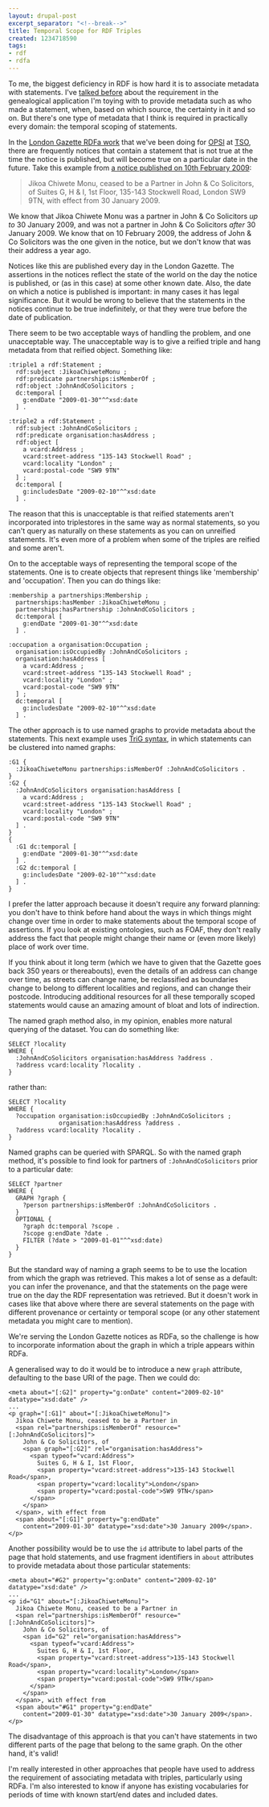 ```yaml
---
layout: drupal-post
excerpt_separator: "<!--break-->"
title: Temporal Scope for RDF Triples
created: 1234718590
tags:
- rdf
- rdfa
---
```

To me, the biggest deficiency in RDF is how hard it is to associate metadata with statements. I've [talked before][1] about the requirement in the genealogical application I'm toying with to provide metadata such as who made a statement, when, based on which source, the certainty in it and so on. But there's one type of metadata that I think is required in practically every domain: the temporal scoping of statements.

[1]: http://www.jenitennison.com/blog/node/85 "Jeni's Musings: Metadata about RDF triples: reification and Linked Data"

<!--break-->

In the [London Gazette RDFa work][2] that we've been doing for [OPSI][3] at [TSO][4], there are frequently notices that contain a statement that is not true at the time the notice is published, but will become true on a particular date in the future. Take this example from [a notice published on 10th February 2009][5]:

[2]: http://2008.xtech.org/public/schedule/detail/528 "XTech 2008: SemWebbing the London Gazette"
[3]: http://www.opsi.gov.uk/ "Office of Public Sector Information"
[4]: http://www.tso.co.uk/ "The Stationery Office"
[5]: http://www.london-gazette.co.uk/issues/58976/notices/732083 "Issue 58976: Notice 732083"

> Jikoa Chiwete Monu, ceased to be a Partner in John & Co Solicitors, of Suites G, H & I, 1st Floor, 135-143 Stockwell Road, London SW9 9TN, with effect from 30 January 2009.

We know that Jikoa Chiwete Monu was a partner in John & Co Solicitors *up to* 30 January 2009, and was not a partner in John & Co Solicitors *after* 30 January 2009. We know that on 10 February 2009, the address of John & Co Solicitors was the one given in the notice, but we don't know that was their address a year ago.

Notices like this are published every day in the London Gazette. The assertions in the notices reflect the state of the world on the day the notice is published, or (as in this case) at some other known date. Also, the date on which a notice is published is important: in many cases it has legal significance. But it would be wrong to believe that the statements in the notices continue to be true indefinitely, or that they were true before the date of publication.

There seem to be two acceptable ways of handling the problem, and one unacceptable way. The unacceptable way is to give a reified triple and hang metadata from that reified object. Something like:

    :triple1 a rdf:Statement ;
      rdf:subject :JikoaChiweteMonu ;
      rdf:predicate partnerships:isMemberOf ;
      rdf:object :JohnAndCoSolicitors ;
      dc:temporal [ 
        g:endDate "2009-01-30"^^xsd:date 
      ] .
    
    :triple2 a rdf:Statement ;
      rdf:subject :JohnAndCoSolicitors ;
      rdf:predicate organisation:hasAddress ;
      rdf:object [
        a vcard:Address ;
        vcard:street-address "135-143 Stockwell Road" ;
        vcard:locality "London" ;
        vcard:postal-code "SW9 9TN"
      ] ;
      dc:temporal [
        g:includesDate "2009-02-10"^^xsd:date 
      ] .

The reason that this is unacceptable is that reified statements aren't incorporated into triplestores in the same way as normal statements, so you can't query as naturally on these statements as you can on unreified statements. It's even more of a problem when some of the triples are reified and some aren't.

On to the acceptable ways of representing the temporal scope of the statements. One is to create objects that represent things like 'membership' and 'occupation'. Then you can do things like:

    :membership a partnerships:Membership ;
      partnerships:hasMember :JikoaChiweteMonu ;
      partnerships:hasPartnership :JohnAndCoSolicitors ;
      dc:temporal [
        g:endDate "2009-01-30"^^xsd:date 
      ] .
      
    :occupation a organisation:Occupation ;
      organisation:isOccupiedBy :JohnAndCoSolicitors ;
      organisation:hasAddress [
        a vcard:Address ;
        vcard:street-address "135-143 Stockwell Road" ;
        vcard:locality "London" ;
        vcard:postal-code "SW9 9TN"
      ] ;
      dc:temporal [
        g:includesDate "2009-02-10"^^xsd:date
      ] .

The other approach is to use named graphs to provide metadata about the statements. This next example uses [TriG syntax][6], in which statements can be clustered into named graphs:

[6]: http://www4.wiwiss.fu-berlin.de/bizer/TriG/ "TriG Syntax"

    :G1 {
      :JikoaChiweteMonu partnerships:isMemberOf :JohnAndCoSolicitors .
    }
    :G2 {
      :JohnAndCoSolicitors organisation:hasAddress [
        a vcard:Address ;
        vcard:street-address "135-143 Stockwell Road" ;
        vcard:locality "London" ;
        vcard:postal-code "SW9 9TN"
      ] .
    }
    {
      :G1 dc:temporal [
        g:endDate "2009-01-30"^^xsd:date 
      ] .
      :G2 dc:temporal [
        g:includesDate "2009-02-10"^^xsd:date 
      ] .
    }

I prefer the latter approach because it doesn't require any forward planning: you don't have to think before hand about the ways in which things might change over time in order to make statements about the temporal scope of assertions. If you look at existing ontologies, such as FOAF, they don't really address the fact that people might change their name or (even more likely) place of work over time.

If you think about it long term (which we have to given that the Gazette goes back 350 years or thereabouts), even the details of an address can change over time, as streets can change name, be reclassified as boundaries change to belong to different localities and regions, and can change their postcode. Introducing additional resources for all these temporally scoped statements would cause an amazing amount of bloat and lots of indirection.

The named graph method also, in my opinion, enables more natural querying of the dataset. You can do something like:

    SELECT ?locality
    WHERE {
      :JohnAndCoSolicitors organisation:hasAddress ?address .
      ?address vcard:locality ?locality .
    }

rather than:

    SELECT ?locality
    WHERE {
      ?occupation organisation:isOccupiedBy :JohnAndCoSolicitors ;
                  organisation:hasAddress ?address .
      ?address vcard:locality ?locality .
    }

Named graphs can be queried with SPARQL. So with the named graph method, it's possible to find look for partners of `:JohnAndCoSolicitors` prior to a particular date:

    SELECT ?partner
    WHERE {
      GRAPH ?graph {
        ?person partnerships:isMemberOf :JohnAndCoSolicitors .
      }
      OPTIONAL {
        ?graph dc:temporal ?scope .
        ?scope g:endDate ?date .
        FILTER (?date > "2009-01-01"^^xsd:date) 
      }
    }

But the standard way of naming a graph seems to be to use the location from which the graph was retrieved. This makes a lot of sense as a default: you can infer the provenance, and that the statements on the page were true on the day the RDF representation was retrieved. But it doesn't work in cases like that above where there are several statements on the page with different provenance or certainty or temporal scope (or any other statement metadata you might care to mention).

We're serving the London Gazette notices as RDFa, so the challenge is how to incorporate information about the graph in which a triple appears within RDFa.

A generalised way to do it would be to introduce a new `graph` attribute, defaulting to the base URI of the page. Then we could do:

    <meta about="[:G2]" property="g:onDate" content="2009-02-10" datatype="xsd:date" />
    ...
    <p graph="[:G1]" about="[:JikoaChiweteMonu]">
      Jikoa Chiwete Monu, ceased to be a Partner in 
      <span rel="partnerships:isMemberOf" resource="[:JohnAndCoSolicitors]">
        John & Co Solicitors, of 
        <span graph="[:G2]" rel="organisation:hasAddress">
          <span typeof="vcard:Address">
            Suites G, H & I, 1st Floor, 
            <span property="vcard:street-address">135-143 Stockwell Road</span>, 
            <span property="vcard:locality">London</span> 
            <span property="vcard:postal-code">SW9 9TN</span>
          </span>
        </span>
      </span>, with effect from 
      <span about="[:G1]" property="g:endDate" 
        content="2009-01-30" datatype="xsd:date">30 January 2009</span>.
    </p>

Another possibility would be to use the `id` attribute to label parts of the page that hold statements, and use fragment identifiers in `about` attributes to provide metadata about those particular statements:

    <meta about="#G2" property="g:onDate" content="2009-02-10" datatype="xsd:date" />
    ...
    <p id="G1" about="[:JikoaChiweteMonu]">
      Jikoa Chiwete Monu, ceased to be a Partner in 
      <span rel="partnerships:isMemberOf" resource="[:JohnAndCoSolicitors]">
        John & Co Solicitors, of 
        <span id="G2" rel="organisation:hasAddress">
          <span typeof="vcard:Address">
            Suites G, H & I, 1st Floor, 
            <span property="vcard:street-address">135-143 Stockwell Road</span>, 
            <span property="vcard:locality">London</span> 
            <span property="vcard:postal-code">SW9 9TN</span>
          </span>
        </span>
      </span>, with effect from 
      <span about="#G1" property="g:endDate" 
        content="2009-01-30" datatype="xsd:date">30 January 2009</span>.
    </p>

The disadvantage of this approach is that you can't have statements in two different parts of the page that belong to the same graph. On the other hand, it's valid!

I'm really interested in other approaches that people have used to address the requirement of associating metadata with triples, particularly using RDFa. I'm also interested to know if anyone has existing vocabularies for periods of time with known start/end dates and included dates.

